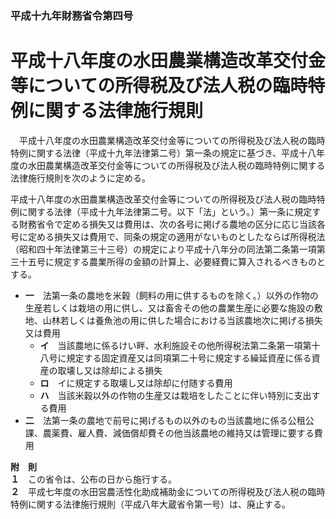 ### 平成十九年財務省令第四号  
# 平成十八年度の水田農業構造改革交付金等についての所得税及び法人税の臨時特例に関する法律施行規則  
　平成十八年度の水田農業構造改革交付金等についての所得税及び法人税の臨時特例に関する法律（平成十九年法律第二号）第一条の規定に基づき、平成十八年度の水田農業構造改革交付金等についての所得税及び法人税の臨時特例に関する法律施行規則を次のように定める。  
  
平成十八年度の水田農業構造改革交付金等についての所得税及び法人税の臨時特例に関する法律（平成十九年法律第二号。以下「法」という。）第一条に規定する財務省令で定める損失又は費用は、次の各号に掲げる農地の区分に応じ当該各号に定める損失又は費用で、同条の規定の適用がないものとしたならば所得税法（昭和四十年法律第三十三号）の規定により平成十八年分の同法第二条第一項第三十五号に規定する農業所得の金額の計算上、必要経費に算入されるべきものとする。  
* **一**　法第一条の農地を米穀（飼料の用に供するものを除く。）以外の作物の生産若しくは栽培の用に供し、又は畜舎その他の農業生産に必要な施設の敷地、山林若しくは養魚池の用に供した場合における当該農地次に掲げる損失又は費用  
	* **イ**　当該農地に係るけい畔、水利施設その他所得税法第二条第一項第十八号に規定する固定資産又は同項第二十号に規定する繰延資産に係る資産の取壊し又は除却による損失  
	* **ロ**　イに規定する取壊し又は除却に付随する費用  
	* **ハ**　当該米穀以外の作物の生産又は栽培をしたことに伴い特別に支出する費用  
* **二**　法第一条の農地で前号に掲げるもの以外のもの当該農地に係る公租公課、農薬費、雇人費、減価償却費その他当該農地の維持又は管理に要する費用  
  
**附　則**  
**１**　この省令は、公布の日から施行する。  
**２**　平成七年度の水田営農活性化助成補助金についての所得税及び法人税の臨時特例に関する法律施行規則（平成八年大蔵省令第一号）は、廃止する。  
  
